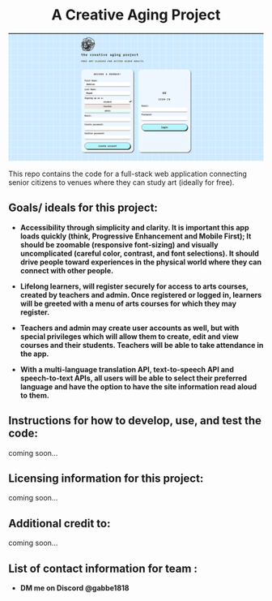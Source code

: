 <div align="center">
   <h1>A Creative Aging Project</h1>
</div>

![Alt text](/../repository-open-graph.png?raw=true "screenshot")


This repo contains the code for a full-stack web application connecting senior citizens to venues where they can study art (ideally for free).

## Goals/ ideals for this project:

* **Accessibility through simplicity and clarity. It is important this app loads quickly (think, Progressive Enhancement and Mobile First); It should be zoomable (responsive font-sizing) and visually uncomplicated (careful color, contrast, and font selections). It should drive people toward experiences in the physical world where they can connect with other people.**

* **Lifelong learners, will register securely for access to arts courses, created by teachers and admin. Once registered or logged in, learners will be greeted with a menu of arts courses for which they may register.**

* **Teachers and admin may create user accounts as well, but with special privileges which will allow them to create, edit and view courses and their students. Teachers will be able to take attendance in the app.**

* **With a multi-language translation API, text-to-speech API and speech-to-text APIs, all users will be able to select their preferred language and have the option to have the site information read aloud to them.**

## Instructions for how to develop, use, and test the code:
coming soon...

## Licensing information for this project:
coming soon...

## Additional credit to:
coming soon...
<!-- * **google font**
* **css reset** -->

## List of contact information for team :
* **DM me on Discord @gabbe1818**